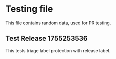# Testing file

This file contains random data, used for PR testing.


## Test Release 1755253536

This tests triage label protection with release label.
